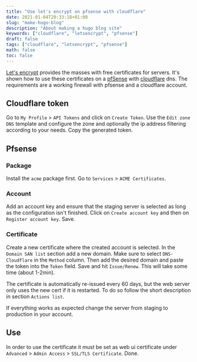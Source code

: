 ```yaml
---
title: "Use let's encrypt on pfsense with cloudflare"
date: 2021-01-04T20:33:18+01:00
slug: "make-hugo-blog"
description: "About making a hugo blog site"
keywords: ["cloudflare", "letsencrypt", "pfsense"]
draft: false
tags: ["cloudflare", "letsencrypt", "pfsense"]
math: false
toc: false
---
```


[Let's encrypt][0] provides the masses with free certificates for servers. It's shown how to use
these certificates on a [pfSense][1] with [cloudflare][2] dns.
The requirements are a working firewall with pfsense and a cloudflare account.

## Cloudflare token

Go to `My Profile` > `API Tokens` and click on `Create Token`. Use the `Edit zone DNS` template and
configure the zone and optionally the ip address filtering according to your needs.
Copy the generated token.

## Pfsense

### Package

Install the `acme` package first. Go to `Services` > `ACME Certificates`.

### Account

Add an account key and ensure that the staging server is selected as long as the configuration
isn't finished.
Click on `Create account key` and then on `Register account key`.
Save.

### Certificate

Create a new certificate where the created account is selected. In the `Domain SAN list` section add
a new domain. Make sure to select `DNS-Cloudflare` in the `Method` column. Then add the desired
domain and paste the token into the `Token` field.
Save and hit `Issue/Renew`. This will take some time (about 1-2min).

The certificate is automatically re-issued every 60 days, but the web server only uses the new cert
if it is restarted. To do so follow the short description in section `Actions list`.

If everything works as expected change the server from staging to production in your account.

## Use

In order to use the certificate it must be set as web ui certificate under `Advanced` >
`Admin Access` > `SSL/TLS Certificate`.
Done.

[0]: https://letsencrypt.org
[1]: https://www.pfsense.org
[2]: https://www.cloudflare.com
